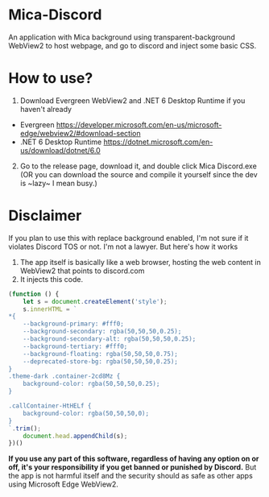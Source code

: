 # Mica-Discord

An application with Mica background using transparent-background WebView2 to host webpage, and go to discord and inject some basic CSS.

# How to use?
1. Download Evergreen WebView2 and .NET 6 Desktop Runtime if you haven't already
- Evergreen https://developer.microsoft.com/en-us/microsoft-edge/webview2/#download-section
- .NET 6 Desktop Runtime https://dotnet.microsoft.com/en-us/download/dotnet/6.0
2. Go to the release page, download it, and double click Mica Discord.exe (OR you can download the source and compile it yourself since the dev is ~lazy~ I mean busy.)

# Disclaimer
If you plan to use this with replace background enabled, I'm not sure if it violates Discord TOS or not. I'm not a lawyer. But here's how it works
1. The app itself is basically like a web browser, hosting the web content in WebView2 that points to discord.com
2. It injects this code.
```javascript
(function () {
    let s = document.createElement('style');
    s.innerHTML = `
*{
    --background-primary: #fff0;
    --background-secondary: rgba(50,50,50,0.25);
    --background-secondary-alt: rgba(50,50,50,0.25);
    --background-tertiary: #fff0;
    --background-floating: rgba(50,50,50,0.75);
    --deprecated-store-bg: rgba(50,50,50,0.25);
}
.theme-dark .container-2cd8Mz {
    background-color: rgba(50,50,50,0.25);
}

.callContainer-HtHELf {
    background-color: rgba(50,50,50,0);
}
`.trim();
    document.head.appendChild(s);
})()
```
**If you use any part of this software, regardless of having any option on or off, it's your responsibility if you get banned or punished by Discord.** But the app is not harmful itself and the security should as safe as other apps using Microsoft Edge WebView2.